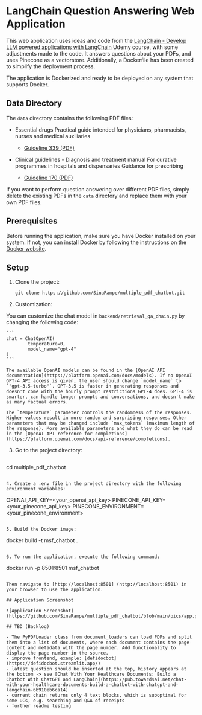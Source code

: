 # LangChain Question Answering Web Application

This web application uses ideas and code from the [LangChain - Develop LLM powered applications with LangChain](https://www.udemy.com/course/langchain/) Udemy course, with some adjustments made to the code. It answers questions about your PDFs, and uses Pinecone as a vectorstore. Additionally, a Dockerfile has been created to simplify the deployment process.

The application is Dockerized and ready to be deployed on any system that supports Docker.

## Data Directory

The `data` directory contains the following PDF files:

- Essential drugs Practical guide intended for physicians, pharmacists, nurses and medical auxiliaries
  - [Guideline 339 (PDF)](https://medicalguidelines.msf.org/sites/default/files/pdf/guideline-339-en.pdf)

- Clinical guidelines - Diagnosis and treatment manual For curative programmes in hospitals and dispensaries Guidance for prescribing
  - [Guideline 170 (PDF)](https://medicalguidelines.msf.org/sites/default/files/pdf/guideline-170-en.pdf)

If you want to perform question answering over different PDF files, simply delete the existing PDFs in the `data` directory and replace them with your own PDF files.

## Prerequisites

Before running the application, make sure you have Docker installed on your system. If not, you can install Docker by following the instructions on the [Docker website](https://docs.docker.com/get-docker/).

## Setup

1. Clone the project:

   ```
   git clone https://github.com/SinaRampe/multiple_pdf_chatbot.git
   ```

2. Customization:

You can customize the chat model in `backend/retrieval_qa_chain.py` by changing the following code:

    ```
    chat = ChatOpenAI(
            temperature=0,
            model_name="gpt-4"
    )
    ```

    The available OpenAI models can be found in the [OpenAI API documentation](https://platform.openai.com/docs/models). If no OpenAI GPT-4 API access is given, the user should change `model_name` to `"gpt-3.5-turbo"`. GPT-3.5 is faster in generating responses and doesn't come with the hourly prompt restrictions GPT-4 does. GPT-4 is smarter, can handle longer prompts and conversations, and doesn't make as many factual errors.  

    The `temperature` parameter controls the randomness of the responses. Higher values result in more random and surprising responses. Other parameters that may be changed include `max_tokens` (maximum length of the response). More available parameters and what they do can be read in the [OpenAI API reference for completions](https://platform.openai.com/docs/api-reference/completions).

3. Go to the project directory:

   ```
cd multiple_pdf_chatbot
   ```

4. Create a .env file in the project directory with the following environment variables:

   ```
OPENAI_API_KEY=<your_openai_api_key>
PINECONE_API_KEY=<your_pinecone_api_key>
PINECONE_ENVIRONMENT=<your_pinecone_environment>
   ```

5. Build the Docker image:

   ```
docker build -t msf_chatbot .
   ```

6. To run the application, execute the following command:

   ```
docker run -p 8501:8501 msf_chatbot
   ```

Then navigate to [http://localhost:8501] (http://localhost:8501) in your browser to use the application.

## Application Screenshot

![Application Screenshot](https://github.com/SinaRampe/multiple_pdf_chatbot/blob/main/pics/app.png)

## TBD (Backlog)

- The PyPDFLoader class from document_loaders can load PDFs and split them into a list of documents, where each document contains the page content and metadata with the page number. Add functionality to display the page number in the source.
- improve frontend, example: [defidocbot](https://defidocbot.streamlit.app/)
- latest question should be inserted at the top, history appears at the bottom -> see [Chat With Your Healthcare Documents: Build a Chatbot With ChatGPT and LangChain](https://pub.towardsai.net/chat-with-your-healthcare-documents-build-a-chatbot-with-chatgpt-and-langchain-6b910eb6ca14)
- current chain returns only 4 text blocks, which is suboptimal for some UCs, e.g. searching and Q&A of receipts
- further readme testing
